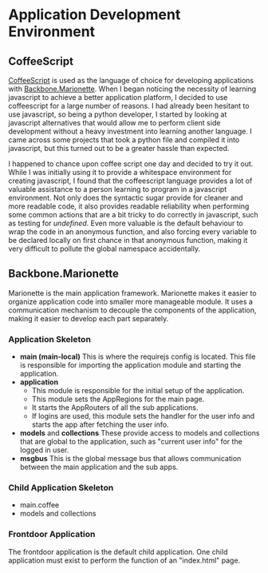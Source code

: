 # Application Development Environment

## CoffeeScript

[CoffeeScript](http://coffeescript.org/) is used as the language 
of choice for developing applications with 
[Backbone.Marionette](http://marionettejs.com/).  When I began 
noticing the necessity of learning javascript to achieve a 
better application platform, I decided to use coffeescript for 
a large number of reasons.  I had already been hesitant to use 
javascript, so being a python developer, I started by looking 
at javascript alternatives that would allow me to perform 
client side development without a heavy investment into learning 
another language.  I came across some projects that took a 
python file and compiled it into javascript, but this turned 
out to be a greater hassle than expected.

I happened to chance upon coffee script one day and decided to 
try it out.  While I was initially using it to provide a 
whitespace environment for creating javascript, I found that
the coffeescript language provides a lot of valuable assistance to a 
person learning to program in a javascript environment.  Not 
only does the syntactic sugar provide for cleaner and more 
readable code, it also provides readable reliability when performing 
some common actions that are a bit tricky to do correctly in 
javascript, such as testing for *undefined*.  Even more valuable 
is the default behaviour to wrap the code in an anonymous function,
and also forcing every variable to be declared locally on first chance 
in that anonymous function, making it very difficult to pollute 
the global namespace accidentally.


## Backbone.Marionette

Marionette is the main application framework.  Marionette makes 
it easier to organize application code into smaller more 
manageable module.  It uses a communication mechanism to 
decouple the components of the application, making it easier to 
develop each part separately.

### Application Skeleton

- **main (main-local)**
  This is where the requirejs config is located.  This file is 
  responsible for importing the application module and starting
  the application.
- **application**
  - This module is responsible for the initial setup of the application.
  - This module sets the AppRegions for the main page.
  - It starts the AppRouters of all the sub applications.
  - If logins are used, this module sets the handler for the user info
	and starts the app after fetching the user info.
- **models** and **collections**
  These provide access to models and collections that are 
  global to the application, such as "current user info" for
  the logged in user.
- **msgbus**
  This is the global message bus that allows communication 
  between the main application and the sub apps.

### Child Application Skeleton

- main.coffee
- models and collections

### Frontdoor Application

The frontdoor application is the default child application.  One
child application must exist to perform the function of an "index.html"
page.


